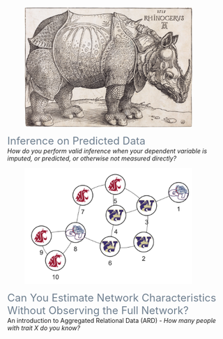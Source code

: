 <link rel="stylesheet" href="https://cdn.jsdelivr.net/npm/bootstrap@5.3.0/dist/css/bootstrap.min.css">
<script src="https://cdn.jsdelivr.net/npm/bootstrap@5.3.0/dist/js/bootstrap.bundle.min.js"></script>

<div class="container">
    <h1></h1>
    <article>
        <br>
        <div class="row explainers">
            <!-- Add more explainers here -->
                        <div class="col-md-4 explainer">
                <figure class="d-flex justify-content-center">
                    <a href="/assets/explainers/ipd.html" target="_blank">
                        <picture>
                            <img src="/assets/img/durer_rhino.png" class="img-fluid rounded" style="max-width:24rem;" alt="ard.png">
                        </picture>
                    </a>
                </figure>
                <div class="title">
                    <a href="/assets/explainers/ipd.html" target="_blank" style="font-size: 1.5rem; color: slategray; text-decoration: none;">
                        Inference on Predicted Data</a>
                </div>
                <div class="snippet">
                    <em>How do you perform valid inference when your dependent variable 
                        is imputed, or predicted, or otherwise not measured directly?</em>
                </div>
            </div>
            <!-- Add more explainers here -->
            <div class="col-md-4 explainer">
                <figure class="d-flex justify-content-center">
                    <a href="https://avisokay.shinyapps.io/uw_ard_viz/" target="_blank">
                        <picture>
                            <img src="/assets/img/publication_preview/ard.png" class="img-fluid rounded" style="max-width:24rem;" alt="ard.png">
                        </picture>
                    </a>
                </figure>
                <div class="title">
                    <a href="https://avisokay.shinyapps.io/uw_ard_viz/" target="_blank" style="font-size: 1.5rem; color: slategray; text-decoration: none;">
                        Can You Estimate Network Characteristics Without Observing the Full Network?</a>
                </div>
                <div class="snippet">
                    An introduction to Aggregated Relational Data (ARD) - <em>How many people with trait X do you know?</em>
                </div>
            </div>
            <!-- Add more explainers here -->
        </div>  
    </article>
</div>

<br>
<br>
